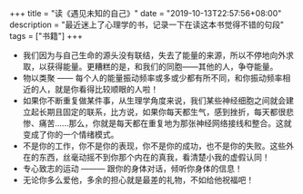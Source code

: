 +++
title = "读《遇见未知的自己》"
date = "2019-10-13T22:57:56+08:00"
description = "最近迷上了心理学的书，记录一下在读这本书觉得不错的句段"
tags = ["书籍"]
+++

* 我们因为与自己生命的源头没有联结，失去了能量的来源，所以不停地向外求取，以获得能量。更糟糕的是，和我们的同胞——其他的人，争夺能量。
* 物以类聚 —— 每个人的能量振动频率或多或少都有所不同，和你振动频率相近的人，就是你看得比较顺眼的人啦！
* 如果你不断重复做某件事，从生理学角度来说，我们某些神经细胞之间就会建立起长期且固定的联系，比方说，如果你每天都生气，感到挫折，每天都很悲惨、痛苦……那么，你就是每天都在重复地为那张神经网络接线和整合。这就变成了你的一个情绪模式。
* 不是你的工作，你不是你的表现，你不是你的成功，也不是你的失败。这些外在的东西，丝毫动摇不到你那个内在的真我，看清楚小我的虚假认同！
* 专心致志的运动 ——— 跟你的身体对话，倾听你身体的信息！
* 无论你多么爱他，多余的担心就是最差的礼物，不如给他祝福吧！
